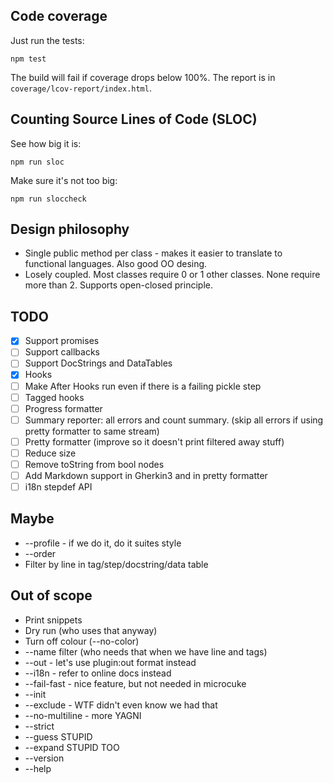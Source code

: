## Code coverage

Just run the tests:

    npm test

The build will fail if coverage drops below 100%.
The report is in `coverage/lcov-report/index.html`.

## Counting Source Lines of Code (SLOC)

See how big it is:

    npm run sloc

Make sure it's not too big:

    npm run sloccheck

## Design philosophy

* Single public method per class - makes it easier to translate to functional languages. Also good OO desing.
* Losely coupled. Most classes require 0 or 1 other classes. None require more than 2. Supports open-closed principle.

## TODO

* [x] Support promises
* [ ] Support callbacks
* [ ] Support DocStrings and DataTables
* [x] Hooks
* [ ] Make After Hooks run even if there is a failing pickle step
* [ ] Tagged hooks
* [ ] Progress formatter
* [ ] Summary reporter: all errors and count summary. (skip all errors if using pretty formatter to same stream)
* [ ] Pretty formatter (improve so it doesn't print filtered away stuff)
* [ ] Reduce size
* [ ] Remove toString from bool nodes
* [ ] Add Markdown support in Gherkin3 and in pretty formatter
* [ ] i18n stepdef API

## Maybe

* --profile - if we do it, do it suites style
* --order
* Filter by line in tag/step/docstring/data table

## Out of scope

* Print snippets
* Dry run (who uses that anyway)
* Turn off colour (--no-color)
* --name filter (who needs that when we have line and tags)
* --out - let's use plugin:out format instead
* --i18n - refer to online docs instead
* --fail-fast - nice feature, but not needed in microcuke
* --init
* --exclude - WTF didn't even know we had that
* --no-multiline - more YAGNI
* --strict
* --guess STUPID
* --expand STUPID TOO
* --version
* --help
